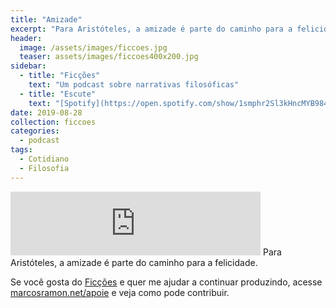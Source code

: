 ```yaml
---
title: "Amizade"
excerpt: "Para Aristóteles, a amizade é parte do caminho para a felicidade."
header:
  image: /assets/images/ficcoes.jpg
  teaser: assets/images/ficcoes400x200.jpg
sidebar:
  - title: "Ficções"
    text: "Um podcast sobre narrativas filosóficas"
  - title: "Escute"
    text: "[Spotify](https://open.spotify.com/show/1smphr2Sl3kHncMYB984rc?si=Ds7GV4oNQnGxsm-bxYvasA), [Google](https://podcasts.google.com/?feed=aHR0cHM6Ly9hbmNob3IuZm0vcy9hOWM4NWIwL3BvZGNhc3QvcnNz) ou [RSS](https://anchor.fm/s/a9c85b0/podcast/rss)"
date: 2019-08-28
collection: ficcoes
categories:
  - podcast
tags: 
  - Cotidiano
  - Filosofia
---
```


<iframe src="https://anchor.fm/podcastficcoes/embed/episodes/Amizade-e4r881" height="102px" width="400px" frameborder="0" scrolling="no"></iframe>
Para Aristóteles, a amizade é parte do caminho para a felicidade.

Se você gosta do [Ficções](https://marcosramon.net/ficcoes/) e quer me ajudar a continuar produzindo, acesse [marcosramon.net/apoie](https://marcosramon.net/apoie/) e veja como pode contribuir.
